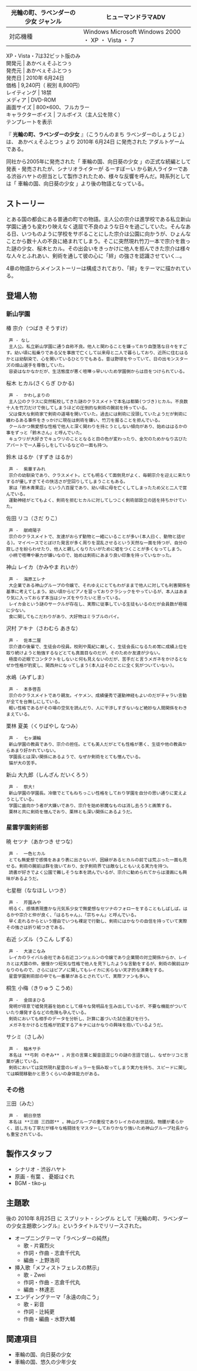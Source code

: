 光輪の町、ラベンダーの少女  ジャンル  |  ヒューマンドラマADV   
---|---  
対応機種  |  Windows  Microsoft Windows 2000  ・  XP  ・  Vista  ・  7    
XP・Vista・7は32ビット版のみ  
開発元  |  あかべぇそふとつぅ   
発売元  |  あかべぇそふとつぅ   
発売日  |  2010年  6月24日   
価格  |  9,240円（  税別  8,800円）   
レイティング  |  18禁   
メディア  |  DVD-ROM   
画面サイズ  |  800×600、フルカラー   
キャラクターボイス  |  フルボイス（主人公を除く）   
テンプレートを表示  
  
『 **光輪の町、ラベンダーの少女** 』（こうりんのまち ラベンダーのしょうじょ）は、  あかべぇそふとつぅ  より  2010年  6月24日
に発売された  アダルトゲーム  である。

同社から2005年に発売された「  車輪の国、向日葵の少女  」の正式な続編として発表・発売されたが、シナリオライターが  るーすぼーい
から新人ライターである渋谷ハヤトの担当として製作されたため、様々な反響を呼んだ。時系列としては「  車輪の国、向日葵の少女  」より後の物語となっている。

##  ストーリー  

とある国の都会にある普通の町での物語。主人公の宗介は進学校である私立新山学園に通うも変わり映えなく退屈で不良のような日々を過ごしていた。そんなある日、いつものように学校をサボることにした宗介は公園に向かうが、ひょんなことから数十人の不良に絡まれてしまう。そこに突然現れ竹刀一本で宗介を救った謎の少女、桜木ヒカル。その出会いをきっかけに他人を拒んできた宗介は様々な人々とふれあい、剣術を通して彼の心に「絆」の強さを認識させていく…。

4章の物語からメインストーリーは構成されており、「絆」をテーマに描かれている。

##  登場人物  

###  新山学園  

椿 宗介（つばき そうすけ）

     声 - なし 
     主人公。私立新山学園に通う自称不良。他人と関わることを嫌っており自堕落な日々をすごす。幼い頃に船乗りである父を事故で亡くして以来母と二人で暮らしており、近所に住むはるかとは幼馴染で、心を開いているひとりでもある。昔は野球をやっていて、日の出モンスターズの畑山選手を尊敬していた。 
     容姿はなかなかだが、生活態度が悪く喧嘩っ早いいため学園側からは目をつけられている。 
桜木 ヒカル(さくらぎ ひかる)

     声 -  かわしまりの 
     主人公のクラスに突然転校してきた謎のクラスメイトで本名は都築(つづき)ヒカル。不良数十人を竹刀だけで倒してしまうほどの圧倒的な剣術の腕前を持っている。 
     父は偉大な剣術家で剣術の道場を開いていた。過去には剣術に没頭していたようだが剣術に纏わるある事件をきっかけに現在は剣術を嫌い、竹刀を握ることを拒んでいる。 
     クールかつ無愛想な性格で他人と深く関わりを持とうとしない傾向があり、始めははるかの事をずっと「鈴木さん」と呼んでいた。 
     キュウリが大好きでキュウリのこととなると目の色が変わったり、金欠のためかなり古びたアパートで一人暮らしをしているなどの一面も持つ。 
鈴木 はるか（すずき はるか）

     声 -  紫華すみれ 
     宗介の幼馴染であり、クラスメイト。とても明るくて面倒見がよく、毎朝宗介を迎えに来たりするが優しすぎてその快活さが空回りしてしまうこともある。 
     家は「鈴木青果店」という八百屋であり、幼い頃に母を亡くしてしまったため父と二人で営んでいる。 
     運動神経がとてもよく、剣術を拒むヒカルに対してしつこく剣術部設立の話を持ちかけていた。 
佐田 リコ（さだ りこ）

     声 -  献崎陽子 
     宗介のクラスメイトで、友達がおらず動物と一緒にいることが多い(本人曰く、動物と話せる)。マイペースでとぼけた発言が多く周りを混乱させるという天然な一面を持つが、自分の寂しさを紛らわせたり、他人と親しくなりたいがために嘘をつくことが多くなってしまう。 
     小柄で喧嘩や暴力が嫌いなので、始めは剣術にあまり良い印象を持っていなかった。 
神山 レイカ（かみやま れいか）

     声 -  海原エレナ 
     大企業である神山グループの令嬢で、それゆえにとてもわがままで他人に対しても利害関係を基準に考えてしまう。幼い頃からピアノを習っておりクラシックをやっているが、本人はあまり気に入っておらず本当はジャズをやりたいと思っている。 
     レイカ会という謎のサークルが存在し、実際に従事している生徒もいるのだが会員数が極端に少ない。 
     食に関してもこだわりがあり、大好物はミラブルのパイ。 
沢村 アキナ（さわむら あきな）

     声 -  佐本二厘 
     宗介達の後輩で、生徒会の役員。校則や風紀に厳しく、生徒会長になるため常に成績上位を取り続けようと勉強するなどとても真面目なのだが、そのためか友達が少ない。 
     極度の近眼でコンタクトをしないと何も見えないのだが、苦手だと言うメガネをかけるとなぜか性格が豹変し、関西弁になってしまう(本人はそのことに全く気がついていない)。 
水嶋（みずしま）

     声 -  本多啓吾 
     宗介のクラスメイトであり親友。イケメン、成績優秀で運動神経もよいのだがチャラい言動が全てを台無しにしている。 
     軽い性格であるがその場の空気を読んだり、人に干渉しすぎないなど絶妙な人間関係をわきまえている。 
栗林 夏美（くりばやし なつみ）

     声 -  七ヶ瀬輪 
     新山学園の教員であり、宗介の担任。とても美人だがとても性格が悪く、生徒や他の教員からあまり好かれていない。 
     学園長とは深い関係にあるようで、なぜか剣術をとても憎んでいる。 
     猫が大の苦手。 
新山 大九郎（しんざん だいくろう）

     声 -  祭大! 
     新山学園の学園長。冷徹でとてもねちっこい性格をしており学園を自分の思い通りに変えようとしている。 
     学園に歯向かう者が大嫌いであり、宗介を始め邪魔なものは消し去ろうと画策する。 
     栗林と共に剣術を憎んでおり、栗林とも深い関係にあるようだ。 

###  星雲学園剣術部  

暁 セツナ（あかつき せつな）

     声 -  一色ヒカル 
     とても無愛想で感情をあまり表に出さないが、因縁があるヒカルの前では荒ぶった一面も見せる。剣術の腕前は群を抜いており、女子剣術界では敵なしともいえる実力を持つ。 
     読書が好きでよく公園で難しそうな本を読んでいるが、宗介に勧められてからは漫画にも興味があるようだ。 
七星樹（ななほし いつき）

     声 -  芹園みや 
     明るく、感情表現豊かな元気系少女で無愛想なセツナのフォローをすることもしばしば。はるかや宗介と仲が良く、「はるちゃん」、「宗ちゃん」と呼んでいる。 
     早く走れるからという理由でいつも裸足で行動し、剣術にはかなりの自信を持っていて実際その強さは折り紙つきである。 
右近 シズル（うこん しずる）

     声 -  大波こなみ 
     レイカのライバル会社である右近コンツェルンの令嬢であり企業間の対立関係からか、レイカとは犬猿の仲。傲慢かつ短気な性格で他人を見下したような言動をするが、剣術の腕前はかなりのもので、さらにはピアノに関してもレイカに劣らない天才的な演奏をする。 
     星雲学園剣術部の中でも一番華があるとされていて、実際ファンも多い。 
桐生 小梅（きりゅう こうめ）

     声 -  金田まひる 
     発明が得意で嘘発見器を始めとして様々な発明品を生み出しているが、不要な機能がついていたり爆発するなどの危険も孕んでいる。 
     剣術においても相手のデータを分析し、計算に基づいた試合運びを行う。 
     メガネをかけると性格が豹変するアキナにはかなりの興味を抱いているようだ。 
サシミ（さしみ）

     声 -  柚木サチ 
     本名は **弓刺 のぞみ** 。片言の言葉と擬音語混じりの謎の言語で話し、なぜかリコと言葉が通じている。 
     剣術においては突然現れ星雲のレギュラーを掴み取ってしまう実力を持ち、スピードに関しては瞬間移動かと思うくらいの身体能力がある。 

###  その他  

三田（みた）

     声 -  朝日奈悠 
     本名は **三田 三四郎** 。神山グループの重役でありレイカのお世話役。物腰が柔らかく、話し方も丁寧だが様々な格闘技をマスターしておりかなり強いため神山グループ社長からも重宝されている。 

##  製作スタッフ  

  * シナリオ -  渋谷ハヤト 
  * 原画 -  有葉  、  憂姫はぐれ 
  * BGM -  tiko-μ 

##  主題歌  

後の  2010年  8月25日  に  スプリット・シングル  として『光輪の町、ラベンダーの少女主題歌シングル』というタイトルでリリースされた。

  * オープニングテーマ「ラベンダーの純然」 
    * 歌 -  片霧烈火 
    * 作詞・作曲 -  志倉千代丸 
    * 編曲 -  上野浩司 
  * 挿入歌「メフィストフェレスの黙示」 
    * 歌 -  Zwei 
    * 作詞・作曲 -  志倉千代丸 
    * 編曲 -  林達志 
  * エンディングテーマ「永遠の向こう」 
    * 歌 -  彩音 
    * 作詞 -  辻純更 
    * 作曲・編曲 -  水野大輔 

##  関連項目  

  * 車輪の国、向日葵の少女 
  * 車輪の国、悠久の少年少女 

